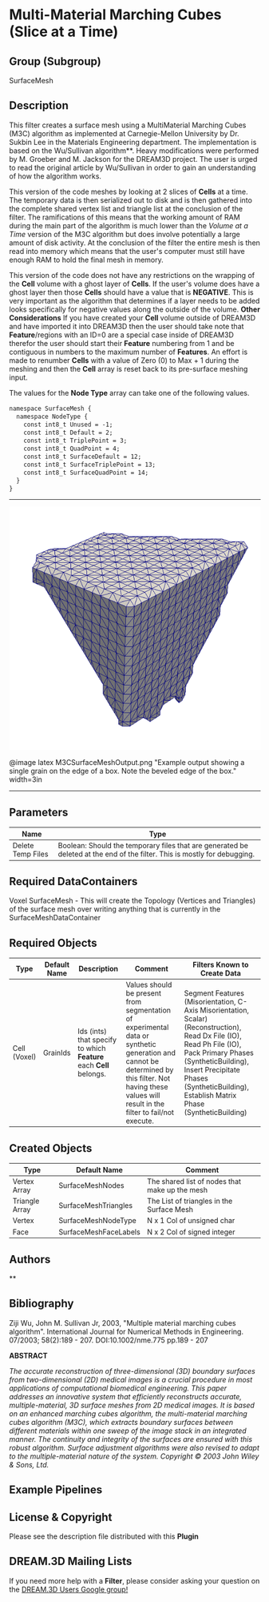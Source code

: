 Multi-Material Marching Cubes (Slice at a Time) 
======

## Group (Subgroup) ##

SurfaceMesh

## Description ##

This filter creates a surface mesh using a MultiMaterial Marching Cubes (M3C) algorithm as implemented at Carnegie-Mellon University by Dr. Sukbin Lee in the Materials Engineering department. The implementation is based on the Wu/Sullivan algorithm\*\*. Heavy modifications were performed by M. Groeber and M. Jackson for the DREAM3D project. The user is urged to read the original article by Wu/Sullivan in order to gain an understanding of how the algorithm works.

This version of the code meshes by looking at 2 slices of **Cells** at a time. The temporary data is then serialized out to disk and is then gathered into the complete shared vertex list and triangle list at the conclusion of the filter. The ramifications of this means that the working amount of RAM during the main part of the algorithm is much lower than the _Volume at a Time_ version of the M3C algorithm but does involve potentially a large amount of disk activity. At the conclusion of the filter the entire mesh is then read into memory which means that the user's computer must still have enough RAM to hold the final mesh in memory.
 
This version of the code does not have any restrictions on the wrapping of the **Cell** volume with a ghost layer of **Cells**. If the user's volume does have a ghost layer then those **Cells** should have a value that is __NEGATIVE__. This is very important as the algorithm that determines if a layer needs to be added looks specifically for negative values along the outside of the volume. __Other Considerations__ If you have created your **Cell** volume outside of DREAM3D and have imported it into DREAM3D then the user should take note that **Feature**/regions with an ID=0 are a special case inside of DREAM3D therefor the user should start their **Feature** numbering from 1 and be contiguous in numbers to the maximum number of **Features**. An effort is made to renumber **Cells** with a value of Zero (0) to Max + 1 during the meshing and then the **Cell** array is reset back to its pre-surface meshing input.
 
The values for the __Node Type__ array can take one of the following values.

    namespace SurfaceMesh {
      namespace NodeType {
        const int8_t Unused = -1;
        const int8_t Default = 2;
        const int8_t TriplePoint = 3;
        const int8_t QuadPoint = 4;
        const int8_t SurfaceDefault = 12;
        const int8_t SurfaceTriplePoint = 13;
        const int8_t SurfaceQuadPoint = 14;
      }
    }

---------------

![Example output showing a single grain on the edge of a box. Note the beveled edge of the box.](Images/M3CSurfaceMeshOutput.png)

@image latex M3CSurfaceMeshOutput.png "Example output showing a single grain on the edge of a box. Note the beveled edge of the box." width=3in

---------------


## Parameters ##

| Name | Type |
|------|------|
| Delete Temp Files | Boolean: Should the temporary files that are generated be deleted at the end of the filter. This is mostly for debugging. |

## Required DataContainers ##

Voxel
SurfaceMesh - This will create the Topology (Vertices and Triangles) of the surface mesh over writing anything that is currently in the SurfaceMeshDataContainer

## Required Objects ##

| Type | Default Name | Description | Comment | Filters Known to Create Data |
|------|--------------|-------------|---------|-----|
| Cell (Voxel) | GrainIds | Ids (ints) that specify to which **Feature** each **Cell** belongs. | Values should be present from segmentation of experimental data or synthetic generation and cannot be determined by this filter. Not having these values will result in the filter to fail/not execute. | Segment Features (Misorientation, C-Axis Misorientation, Scalar) (Reconstruction), Read Dx File (IO), Read Ph File (IO), Pack Primary Phases (SyntheticBuilding), Insert Precipitate Phases (SyntheticBuilding), Establish Matrix Phase (SyntheticBuilding) |

## Created Objects ##

| Type | Default Name | Comment |
|------|--------------|---------|
| Vertex Array | SurfaceMeshNodes | The shared list of nodes that make up the mesh |
| Triangle Array | SurfaceMeshTriangles | The List of triangles in the Surface Mesh |
| Vertex | SurfaceMeshNodeType | N x 1 Col of unsigned char |
| Face   | SurfaceMeshFaceLabels | N x 2 Col of signed integer |

## Authors ##






\*\*
## Bibliography ##

Ziji Wu, John M. Sullivan Jr, 2003, "Multiple material marching cubes algorithm". International Journal for Numerical Methods in Engineering. 07/2003; 58(2):189 - 207. DOI:10.1002/nme.775 pp.189 - 207

**ABSTRACT**

_The accurate reconstruction of three-dimensional (3D) boundary surfaces from two-dimensional (2D) medical images is a crucial procedure in most applications of computational biomedical engineering. This paper addresses an innovative system that efficiently reconstructs accurate, multiple-material, 3D surface meshes from 2D medical images. It is based on an enhanced marching cubes algorithm, the multi-material marching cubes algorithm (M3C), which extracts boundary surfaces between different materials within one sweep of the image stack in an integrated manner. The continuity and integrity of the surfaces are ensured with this robust algorithm. Surface adjustment algorithms were also revised to adapt to the multiple-material nature of the system. Copyright © 2003 John Wiley & Sons, Ltd._


## Example Pipelines ##



## License & Copyright ##

Please see the description file distributed with this **Plugin**

## DREAM.3D Mailing Lists ##

If you need more help with a **Filter**, please consider asking your question on the [DREAM.3D Users Google group!](https://groups.google.com/forum/?hl=en#!forum/dream3d-users)


